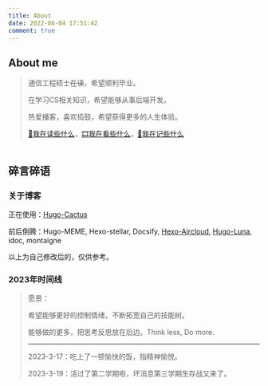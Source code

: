 ```yaml
---
title: About
date: 2022-06-04 17:51:42
comment: true
---
```

## <span class="hint">About me</span>

> 通信工程硕士<del class="text-gray-300">在读</del>，希望顺利毕业。
>
> 在学习CS相关知识，希望能够从事后端开发。
>
> 热爱播客，喜欢捣鼓，希望获得更多的人生体验。
>
> [🔖我在读些什么](https://shixiaocaia.fun/books/)，[🎞️我在看些什么](https://shixiaocaia.fun/movies/)，[📝我在记些什么](https://note.shixiaocaia.fun/#/)

<style>
    #test {
        width: auto;
        height: auto;
        overflow: hidden !important; 
      }
    #my-tags mark {
    position: initial!important;
    padding: 1%!important;
    }
</style>
<div id="test"></div>
<script src="/js/tags-wall.js"></script>
<script>
	Tags({
	style: {
	fn: Style1,
	title: '是小菜啊',
	animation: 0,
	scale: 0.48,
	randomScoreIfNoSetting: 1 // 如果是1，则如果未设置标签大小那么随机设置一个大小；否则使用默认大小5
  },
  text: `
  偶尔读书/10/关于我/https:&#47;&#47;shixiaocaia.fun/books&#47
  有时电影/10/关于我/https:&#47;&#47;shixiaocaia.fun/movies&#47
  静静学习/10/关于我/https:&#47;&#47;note.shixiaocaia.fun&#47
  拜访另一个世界/10/关于我/https:&#47;&#47;storeweb.cn/s/1488
  人生最优体验/8/关于我
  很少运动/8/关于我
  情绪表达者/7/关于我
  盐纠生/6/关于我
  双人成行/5/game
  坂本龙一/7/是爱好
  自行车/7/是爱好
  Hello world/8/是爱好
  Cooking/8/是爱好
  谐星聊天会/8/podcast/
  阿弥晚安/8/podcast
  八分/7/podcast
  肥话连篇/8/podcast
  `,
  rootDOM: document.getElementById('test')
})
</script>


## <span class="hint2">碎言碎语</span>

### 关于博客

正在使用：[Hugo-Cactus](https://github.com/shixiaocaia/Hugo-theme-Cactus-mod)

前后倒腾：Hugo-MEME, Hexo-stellar, Docsify,  [Hexo-Aircloud](https://github.com/shixiaocaia/Hexo-aircloud-mod), [Hugo-Luna](https://github.com/shixiaocaia/Hugo-luna-mod), idoc, montaigne

以上为自己修改后的，仅供参考。


### 2023年时间线

> 愿景：
>
> 希望能够更好的控制情绪，不断拓宽自己的技能树。
>
> 能够做的更多，把思考反思放在后边。Think less, Do more.
>
> ---
>
> 2023-3-17：吃上了一顿愉快的饭，指精神愉悦。
>
> 2023-3-19：活过了第二学期啦，坏消息第三学期生存战又来了。

